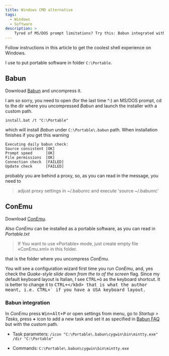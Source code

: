 ```yaml
---
title: Windows CMD alternative
tags:
  - Windows
  - Software
description: >
    Tyred of MS/DOS prompt limitations? Try this: Babun integrated with ConEmu.
---
```


Follow instructions in this article to get the coolest shell experience on Windows.

I use to put portable software in folder `C:\Portable`.

## Babun

Download [Babun][2] and uncompress it.

I am so sorry, you need to open (for the last time ^:) an MS/DOS prompt, cd to the dir where you uncompressed *Babun* and launch the installer with a custom path.

```
install.bat /t "C:\Portable"
```

which will install *Babun* under `C:\Portable\.babun` path. When installation finishes if you get this warning

```
Executing daily babun check:
Source consistent [OK]
Prompt speed      [OK]
File permissions  [OK]
Connection check  [FAILED]
Update check      [FAILED]
```

probably you are behind a proxy, so, as you can read in the message, you need to

> adjust proxy settings in ~/.babunrc and execute 'source ~/.babunrc'

## ConEmu

Download [ConEmu][1].

Also *ConEmu* can be installed as a portable software, as you can read in *Portable.txt*

> If You want to use «Portable» mode, just create empty file
«ConEmu.xml» in this folder.

that is the folder where you uncompress *ConEmu*.

You will see a configuration wizard first time you run *ConEmu*, and, yes
check the *Quake-style slide down from the to of the screen* flag.
Since my default keyboard layout is Italian, I see <kbd>CTRL+ò</kbd> as the keyboard shortcut.
It is better to change it to <kbd>CTRL+\</kbd> that is what the author meant, i.e. <kbd>CTRL+`</kbd> if you have a USA keyboard layout.

### Babun integration

In *ConEmu* press <kbd>Win+Alt+P</kbd> or open settings from menu, go to *Startup > Tasks*, press **+** icon to add a new task and set it as specified in [Babun FAQ](http://babun.github.io/faq.html#_how_do_i_integrate_babun_with_conemu) but with the custom path.

* Task parameters: `/icon "C:\Portable\.babun\cygwin\bin\mintty.exe" /dir "C:\Portable"`
* Commands: `C:\Portable\.babun\cygwin\bin\mintty.exe`

  [1]: http://sourceforge.net/projects/conemu/ "ConEmu"
  [2]: http://babun.github.io/ "Babun"

